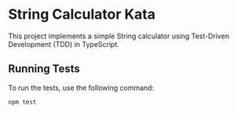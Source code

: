 # String Calculator Kata

This project implements a simple String calculator using Test-Driven Development (TDD) in TypeScript.

## Running Tests

To run the tests, use the following command:

```bash
npm test

